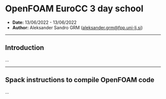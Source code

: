 # **OpenFOAM EuroCC 3 day school**

- **Date:** 13/06/2022 - 13/06/2022
- **Author:** Aleksander Sandro GRM (aleksander.grm@fpp.uni-lj.si)

---
## Introduction

...

---
 
## Spack instructions to compile OpenFOAM code

...
 
